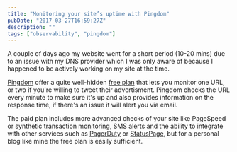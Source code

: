 ```yaml
---
title: "Monitoring your site’s uptime with Pingdom"
pubDate: "2017-03-27T16:59:27Z"
description: ""
tags: ["observability", "pingdom"]
---
```


A couple of days ago my website went for a short period (10-20 mins) due to an issue with my DNS provider which I was only aware of because I happened to be actively working on my site at the time.

[Pingdom](https://www.pingdom.com) offer a quite well-hidden [free plan](https://www.pingdom.com/free) that lets you monitor one URL, or two if you're willing to tweet their advertisment. Pingdom checks the URL every minute to make sure it's up and also provides information on the response time, if there's an issue it will alert you via email.

The paid plan includes more advanced checks of your site like PageSpeed or synthetic transaction monitoring, SMS alerts and the ability to integrate with other services such as [PagerDuty](http://pagerduty.com) or [StatusPage](http://statuspage.io/), but for a personal blog like mine the free plan is easily sufficient.
